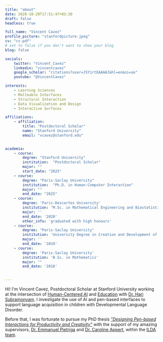 ```yaml
---
title: "about"
date: 2020-10-20T17:51:47+03:30
draft: false
headless: true

full_name: "Vincent Cavez"
profile_picture: "stanfordpicture.jpeg"
cv: "cv.pdf"
# set to false if you don't want to show your blog
blog: false

socials:
    twitter: "Vincent_Cavez"
    linkedin: "vincentcavez"
    google_scholar: "citations?user=JSY1rtEAAAAJ&hl=en&oi=ao"
    youtube: "@VincentCavez"

interests:
    - Learning Sciences 
    - Malleable Interfaces
    - Structural Interaction
    - Data Visualization and Design
    - Interactive Surfaces

affiliations:
    - affiliation:
        title: "Postdoctoral Scholar"
        name: "Stanford University"
        email: "vcavez@stanford.edu"
   

academia:
    - course:
        degree: "Stanford University"
        institution:  "Postdoctoral Scholar"
        major: ""
        start_date: "2025"
    - course:
        degree: "Paris-Saclay University"
        institution:  "Ph.D. in Human-Computer Interaction"
        major: ""
        end_date: "2025"
    - course:
        degree: 'Paris-Descartes University'
        institution: "M.Sc. in Mathematical Engineering and Biostatistics"
        major: ''
        end_date: '2020'
        other_info: 'graduated with high honours'
    - course:
        degree: "Paris-Saclay University"
        institution: 'University Degree in Creation and Development of Innovative Start-ups'
        major: ''
        end_date: '2019'
    - course:
        degree: 'Paris-Saclay University'
        institution: 'B.Sc. in Mathematics'
        major: ""
        end_date: '2018'

       
---
```



Hi! I'm Vincent Cavez, Postdoctoral Scholar at Stanford University working at the intersection of [Human-Centered AI][10] and [Education][11] with [Dr. Hari Subramonyam][9]. I investigate the use of AI and pen-based interfaces to support language acquisition in children with Developmental Language Disorder.

Before that, I was fortunate to pursue my PhD thesis [_"Designing Pen-based Interactions for Productivity and Creativity"_][6] with the support of my amazing supervisors, [Dr. Emmanuel Pietriga][7] and [Dr. Caroline Appert][8], within the [ILDA team][2].

[1]: https://www.universite-paris-saclay.fr/en
[2]: https://ilda.saclay.inria.fr/
[3]: https://www.lisn.upsaclay.fr/
[4]: https://www.limsi.fr/en/
[5]: https://www.lri.fr/
[6]: https://www.theses.fr/s297907
[7]: https://pages.saclay.inria.fr/emmanuel.pietriga/
[8]: https://www.lri.fr/~appert/
[9]: https://haridecoded.com/
[10]: https://hai.stanford.edu/
[11]: https://ed.stanford.edu/

